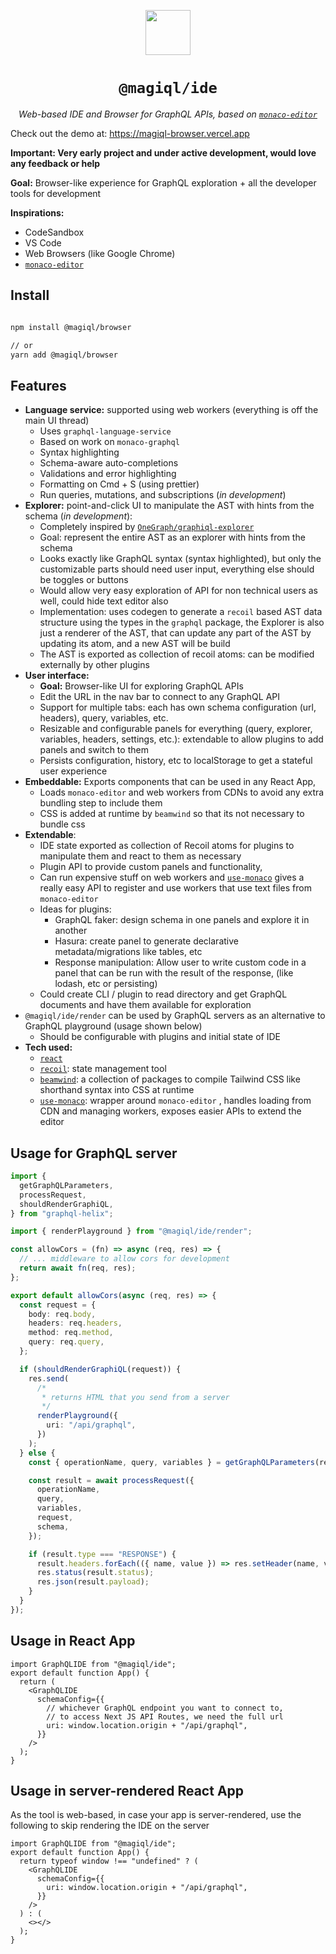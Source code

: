 <p align="center">
   <img src="https://magiql-browser.vercel.app/logo.svg" width=72 />
<h1  align="center"><code margin="0">@magiql/ide</code></h1><p align="center"><i>Web-based IDE and Browser for GraphQL APIs, based on <code><a href=“https://microsoft.github.io/monaco-editor/“>monaco-editor</a></code></I></p>
</p>

<div>
  
Check out the demo at: https://magiql-browser.vercel.app

**Important: Very early project and under active development, would love any feedback or help**

**Goal:** Browser-like experience for GraphQL exploration + all the developer tools for development

**Inspirations:**

- CodeSandbox
- VS Code
- Web Browsers (like Google Chrome)
- [`monaco-editor`](https://microsoft.github.io/monaco-editor/)

## Install

```bash

npm install @magiql/browser

// or
yarn add @magiql/browser
```

## Features

- **Language service:** supported using web workers (everything is off the main UI thread)
  - Uses `graphql-language-service`
  - Based on work on `monaco-graphql`
  - Syntax highlighting
  - Schema-aware auto-completions
  - Validations and error highlighting
  - Formatting on Cmd + S (using prettier)
  - Run queries, mutations, and subscriptions (_in development_)
- **Explorer:** point-and-click UI to manipulate the AST with hints from the schema (_in development_):
  - Completely inspired by [`OneGraph/graphiql-explorer`](https://github.com/OneGraph/graphiql-explorer)
  - Goal: represent the entire AST as an explorer with hints from the schema
  - Looks exactly like GraphQL syntax (syntax highlighted), but only the customizable parts should need user input, everything else should be toggles or buttons
  - Would allow very easy exploration of API for non technical users as well, could hide text editor also
  - Implementation: uses codegen to generate a `recoil` based AST data structure using the types in the `graphql` package, the Explorer is also just a renderer of the AST, that can update any part of the AST by updating its atom, and a new AST will be build
  - The AST is exported as collection of recoil atoms: can be modified externally by other plugins
- **User interface:**
  - **Goal:** Browser-like UI for exploring GraphQL APIs
  - Edit the URL in the nav bar to connect to any GraphQL API
  - Support for multiple tabs: each has own schema configuration (url, headers), query, variables, etc.
  - Resizable and configurable panels for everything (query, explorer, variables, headers, settings, etc.): extendable to allow plugins to add panels and switch to them
  - Persists configuration, history, etc to localStorage to get a stateful user experience
- **Embeddable:** Exports components that can be used in any React App,
  - Loads `monaco-editor` and web workers from CDNs to avoid any extra bundling step to include them
  - CSS is added at runtime by `beamwind` so that its not necessary to bundle css
- **Extendable**:
  - IDE state exported as collection of Recoil atoms for plugins to manipulate them and react to them as necessary
  - Plugin API to provide custom panels and functionality,
  - Can run expensive stuff on web workers and [`use-monaco`](https://github.com/nksaraf/use-monaco) gives a really easy API to register and use workers that use text files from `monaco-editor`
  - Ideas for plugins:
    - GraphQL faker: design schema in one panels and explore it in another
    - Hasura: create panel to generate declarative metadata/migrations like tables, etc
    - Response manipulation: Allow user to write custom code in a panel that can be run with the result of the response, (like lodash, etc or persisting)
  - Could create CLI / plugin to read directory and get GraphQL documents and have them available for exploration
- `@magiql/ide/render` can be used by GraphQL servers as an alternative to GraphQL playground (usage shown below)
  - Should be configurable with plugins and initial state of IDE
- **Tech used:**
  - [`react`](https://github.com/facebook/react)
  - [`recoil`](https://github.com/facebookexperimental/Recoil): state management tool
  - [`beamwind`](https://github.com/kenoxa/beamwind): a collection of packages to compile Tailwind CSS like shorthand syntax into CSS at runtime
  - [`use-monaco`](https://github.com/nksaraf/use-monaco): wrapper around `monaco-editor` , handles loading from CDN and managing workers, exposes easier APIs to extend the editor

## Usage for GraphQL server

```typescript
import {
  getGraphQLParameters,
  processRequest,
  shouldRenderGraphiQL,
} from "graphql-helix";

import { renderPlayground } from "@magiql/ide/render";

const allowCors = (fn) => async (req, res) => {
  // ... middleware to allow cors for development
  return await fn(req, res);
};

export default allowCors(async (req, res) => {
  const request = {
    body: req.body,
    headers: req.headers,
    method: req.method,
    query: req.query,
  };

  if (shouldRenderGraphiQL(request)) {
    res.send(
      /*
       * returns HTML that you send from a server
       */
      renderPlayground({
        uri: "/api/graphql",
      })
    );
  } else {
    const { operationName, query, variables } = getGraphQLParameters(request);

    const result = await processRequest({
      operationName,
      query,
      variables,
      request,
      schema,
    });

    if (result.type === "RESPONSE") {
      result.headers.forEach(({ name, value }) => res.setHeader(name, value));
      res.status(result.status);
      res.json(result.payload);
    }
  }
});
```

## Usage in React App

```tsx
import GraphQLIDE from "@magiql/ide";
export default function App() {
  return (
    <GraphQLIDE
      schemaConfig={{
        // whichever GraphQL endpoint you want to connect to,
        // to access Next JS API Routes, we need the full url
        uri: window.location.origin + "/api/graphql",
      }}
    />
  );
}
```

## Usage in server-rendered React App

As the tool is web-based, in case your app is server-rendered, use the following to skip rendering the IDE on the server

```tsx
import GraphQLIDE from "@magiql/ide";
export default function App() {
  return typeof window !== "undefined" ? (
    <GraphQLIDE
      schemaConfig={{
        uri: window.location.origin + "/api/graphql",
      }}
    />
  ) : (
    <></>
  );
}
```
